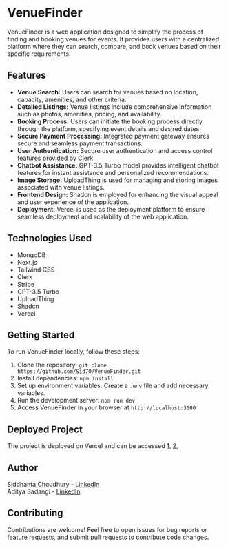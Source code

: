 # VenueFinder

VenueFinder is a web application designed to simplify the process of finding and booking venues for events. It provides users with a centralized platform where they can search, compare, and book venues based on their specific requirements.

## Features

- **Venue Search:** Users can search for venues based on location, capacity, amenities, and other criteria.
- **Detailed Listings:** Venue listings include comprehensive information such as photos, amenities, pricing, and availability.
- **Booking Process:** Users can initiate the booking process directly through the platform, specifying event details and desired dates.
- **Secure Payment Processing:** Integrated payment gateway ensures secure and seamless payment transactions.
- **User Authentication:** Secure user authentication and access control features provided by Clerk.
- **Chatbot Assistance:** GPT-3.5 Turbo model provides intelligent chatbot features for instant assistance and personalized recommendations.
- **Image Storage:** UploadThing is used for managing and storing images associated with venue listings.
- **Frontend Design:** Shadcn is employed for enhancing the visual appeal and user experience of the application.
- **Deployment:** Vercel is used as the deployment platform to ensure seamless deployment and scalability of the web application.

## Technologies Used

- MongoDB
- Next.js
- Tailwind CSS
- Clerk
- Stripe
- GPT-3.5 Turbo
- UploadThing
- Shadcn
- Vercel

## Getting Started

To run VenueFinder locally, follow these steps:

1. Clone the repository: `git clone https://github.com/Sid70/VenueFinder.git`
2. Install dependencies: `npm install`
3. Set up environment variables: Create a `.env` file and add necessary variables.
4. Run the development server: `npm run dev`
5. Access VenueFinder in your browser at `http://localhost:3000`

## Deployed Project

The project is deployed on Vercel and can be accessed
[1.](https://venuefinder-mu.vercel.app/)
[2.](https://venuefinder-siddhanta-choudhurys-projects.vercel.app/)

## Author

Siddhanta Choudhury - [LinkedIn](https://www.linkedin.com/in/siddhanta-choudhury/)  
Aditya Sadangi - [LinkedIn](https://www.linkedin.com/in/aditya-sadangi-885943212/)

## Contributing

Contributions are welcome! Feel free to open issues for bug reports or feature requests, and submit pull requests to contribute code changes.
